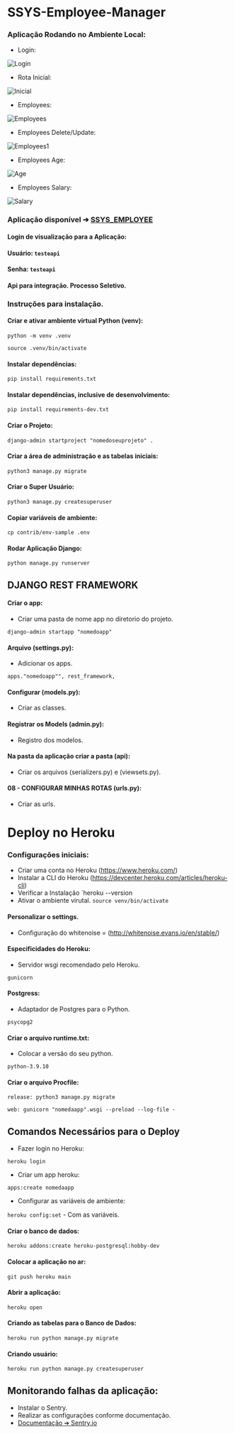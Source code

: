 # SSYS-Employee-Manager

### Aplicação Rodando no Ambiente Local:
- Login:

![Login](img/login.png)

- Rota Inicial:

![Inicial](img/ssys-pgInicial.png)

- Employees:

![Employees](img/employee.png)

- Employees Delete/Update:

![Employees1](img/employees-1.png)

- Employees Age:

![Age](img/employees-age.png)

- Employees Salary:

![Salary](img/employees-salary.png)

### Aplicação disponível ➔ [SSYS_EMPLOYEE](https://ssys-employee-manager.herokuapp.com/)
#### Login de visualização para a Aplicação:
#### Usuário: `testeapi`
#### Senha: `testeapi`

#### Api para integração. Processo Seletivo.

### Instruções para instalação.

#### Criar e ativar ambiente virtual Python (venv):

`python -m venv .venv`

`source .venv/bin/activate`

#### Instalar dependências:
`pip install requirements.txt`

#### Instalar dependências, inclusive de desenvolvimento:
```pip install requirements-dev.txt```

#### Criar o Projeto:
`django-admin startproject "nomedoseuprojeto" .`

#### Criar a área de administração e as tabelas iniciais:
`python3 manage.py migrate`

#### Criar o Super Usuário:
`python3 manage.py createsuperuser`

#### Copiar variáveis de ambiente:
`cp contrib/env-sample .env`

#### Rodar Aplicação Django:
`python manage.py runserver`

## DJANGO REST FRAMEWORK
#### Criar o app:
- Criar uma pasta de nome app no diretorio do projeto. 

`django-admin startapp "nomedoapp"`

#### Arquivo (settings.py):

- Adicionar os apps.

`apps."nomedoapp"", rest_framework,`

#### Configurar (models.py):
- Criar as classes.

#### Registrar os Models (admin.py):
- Registro dos modelos.

#### Na pasta da aplicação criar a pasta (api):
- Criar os arquivos (serializers.py) e (viewsets.py).

#### 08 - CONFIGURAR MINHAS ROTAS (urls.py):
- Criar as urls.

# Deploy no Heroku

### Configurações iniciais:
- Criar uma conta no Heroku (https://www.heroku.com/)
- Instalar a CLI do Heroku (https://devcenter.heroku.com/articles/heroku-cli)
- Verificar a Instalação `heroku --version
- Ativar o ambiente virutal. `source venv/bin/activate`

#### Personalizar o settings.
- Configuração do whitenoise = (http://whitenoise.evans.io/en/stable/) 

#### Especificidades do Heroku:
- Servidor wsgi recomendado pelo Heroku.

`gunicorn`

#### Postgress:
- Adaptador de Postgres para o Python.

`psycopg2`

#### Criar o arquivo runtime.txt:

- Colocar a versão do seu python.

`python-3.9.10` 

#### Criar o arquivo Procfile:

`release: python3 manage.py migrate`

`web: gunicorn "nomedaapp".wsgi --preload --log-file -`

## Comandos Necessários para o Deploy
- Fazer login no Heroku:

`heroku login`

- Criar um app heroku: 

`apps:create nomedaapp`

- Configurar as variáveis de ambiente:

`heroku config:set` - Com as variáveis.

#### Criar o banco de dados:
`heroku addons:create heroku-postgresql:hobby-dev`

#### Colocar a aplicação no ar:
`git push heroku main`

#### Abrir a aplicação:
`heroku open`

#### Criando as tabelas para o Banco de Dados:
`heroku run python manage.py migrate`

#### Criando usuário:
`heroku run python manage.py createsuperuser`

## Monitorando falhas da aplicação:
- Instalar o Sentry.
- Realizar as configurações conforme documentação.
- [Documentação ➔ Sentry.io](https://docs.sentry.io/platforms/python/guides/django/)
